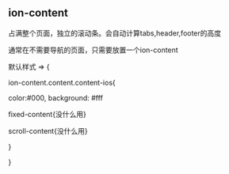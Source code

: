 ##  ion-content

占满整个页面，独立的滚动条。会自动计算tabs,header,footer的高度

通常在不需要导航的页面，只需要放置一个ion-content

默认样式 => {

  ion-content.content.content-ios{
  
  color:#000, background: #fff
  
  fixed-content{没什么用}
  
  scroll-content{没什么用}
  
  }

}

## 
